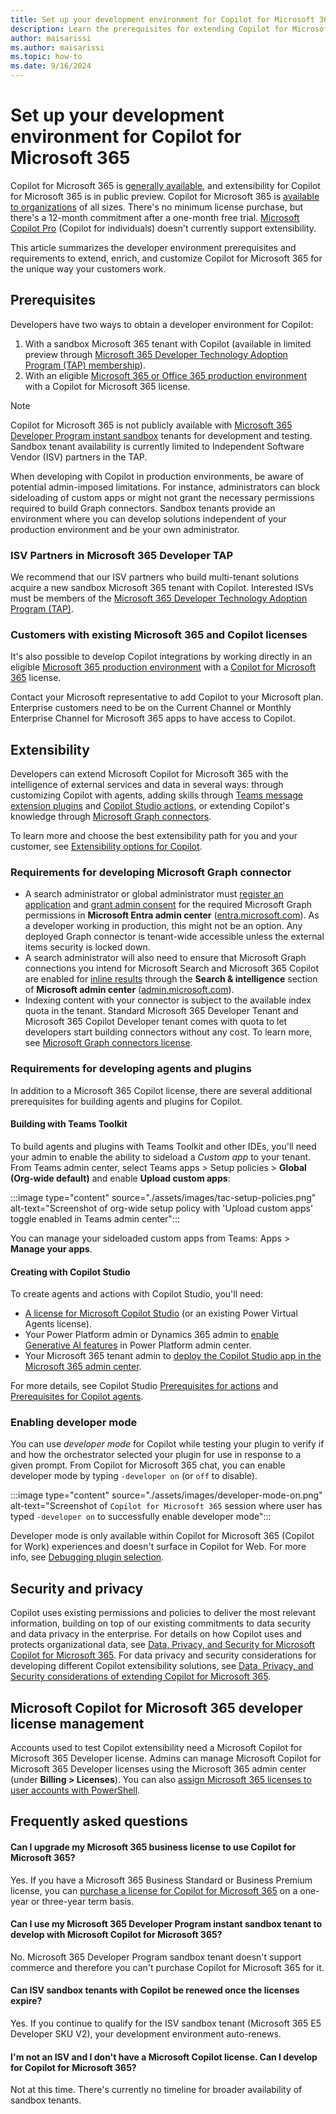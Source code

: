 ```yaml
---
title: Set up your development environment for Copilot for Microsoft 365
description: Learn the prerequisites for extending Copilot for Microsoft 365 with agents, plugins, and connectors.
author: maisarissi
ms.author: maisarissi
ms.topic: how-to
ms.date: 9/16/2024
---
```


# Set up your development environment for Copilot for Microsoft 365

Copilot for Microsoft 365 is [generally available](https://techcommunity.microsoft.com/t5/microsoft-365-copilot/microsoft-365-copilot-is-generally-available/ba-p/3969331), and extensibility for Copilot for Microsoft 365 is in public preview. Copilot for Microsoft 365 is [available to organizations](/copilot/microsoft-365/microsoft-365-copilot-overview#availability) of all sizes. There's no minimum license purchase, but there's a 12-month commitment after a one-month free trial. [Microsoft Copilot Pro](https://www.microsoft.com/store/b/copilotpro) (Copilot for individuals) doesn't currently support extensibility.

This article summarizes the developer environment prerequisites and requirements to extend, enrich, and customize Copilot for Microsoft 365 for the unique way your customers work.

## Prerequisites

Developers have two ways to obtain a developer environment for Copilot:

1. With a sandbox Microsoft 365 tenant with Copilot (available in limited preview through [Microsoft 365 Developer Technology Adoption Program (TAP) membership](#isv-partners-in-microsoft-365-developer-tap)).
2. With an eligible [Microsoft 365 or Office 365 production environment](#customers-with-existing-microsoft-365-and-copilot-licenses) with a Copilot for Microsoft 365 license.

> [!NOTE]
> Copilot for Microsoft 365 is not publicly available with [Microsoft 365 Developer Program instant sandbox](https://developer.microsoft.com/microsoft-365/dev-program#Subscription) tenants for development and testing. Sandbox tenant availability is currently limited to Independent Software Vendor (ISV) partners in the TAP.

When developing with Copilot in production environments, be aware of potential admin-imposed limitations. For instance, administrators can block sideloading of custom apps or might not grant the necessary permissions required to build Graph connectors. Sandbox tenants provide an environment where you can develop solutions independent of your production environment and be your own administrator.

### ISV Partners in Microsoft 365 Developer TAP

We recommend that our ISV partners who build multi-tenant solutions acquire a new sandbox Microsoft 365 tenant with Copilot. Interested ISVs must be members of the [Microsoft 365 Developer Technology Adoption Program (TAP)](https://aka.ms/m365devtap).

### Customers with existing Microsoft 365 and Copilot licenses

It's also possible to develop Copilot integrations by working directly in an eligible [Microsoft 365 production environment](/copilot/microsoft-365/microsoft-365-copilot-overview#availability) with a [Copilot for Microsoft 365](https://www.microsoft.com/microsoft-365/enterprise/copilot-for-microsoft-365) license.

Contact your Microsoft representative to add Copilot to your Microsoft plan.  Enterprise customers need to be on the Current Channel or Monthly Enterprise Channel for Microsoft 365 apps to have access to Copilot.

## Extensibility

Developers can extend Microsoft Copilot for Microsoft 365 with the intelligence of external services and data in several ways: through customizing Copilot with agents, adding skills through [Teams message extension plugins](overview-message-extension-bot.md) and [Copilot Studio actions](overview-business-applications.md), or extending Copilot's knowledge through [Microsoft Graph connectors](overview-graph-connector.md).

To learn more and choose the best extensibility path for you and your customer, see [Extensibility options for Copilot](decision-guide.md).

### Requirements for developing Microsoft Graph connector

- A search administrator or global administrator must [register an application](/graph/toolkit/get-started/add-aad-app-registration) and [grant admin consent]((/graph/connecting-external-content-deploy-teams#update-microsoft-graph-permissions)) for the required Microsoft Graph permissions in **Microsoft Entra admin center** ([entra.microsoft.com](https://entra.microsoft.com/)). As a developer working in production, this might not be an option. Any deployed Graph connector is tenant-wide accessible unless the external items security is locked down.
- A search administrator will also need to ensure that Microsoft Graph connections you intend for Microsoft Search and Microsoft 365 Copilot are enabled for [inline results](/microsoftsearch/connectors-in-all-vertical) through the **Search & intelligence** section of **Microsoft admin center** ([admin.microsoft.com](https://admin.microsoft.com)).
- Indexing content with your connector is subject to the available index quota in the tenant. Standard Microsoft 365 Developer Tenant and Microsoft 365 Copilot Developer tenant comes with quota to let developers start building connectors without any cost. To learn more, see [Microsoft Graph connectors license](/microsoftsearch/licensing).

### Requirements for developing agents and plugins

In addition to a Microsoft 365 Copilot license, there are several additional prerequisites for building agents and plugins for Copilot.

#### Building with Teams Toolkit

To build agents and plugins with Teams Toolkit and other IDEs, you'll need your admin to enable the ability to sideload a *Custom app* to your tenant. From Teams admin center, select Teams apps > Setup policies > **Global (Org-wide default)** and enable **Upload custom apps**:

:::image type="content" source="./assets/images/tac-setup-policies.png" alt-text="Screenshot of org-wide setup policy with 'Upload custom apps' toggle enabled in Teams admin center":::

You can manage your sideloaded custom apps from Teams: Apps > **Manage your apps**.

#### Creating with Copilot Studio

To create agents and actions with Copilot Studio, you'll need:

- [A license for Microsoft Copilot Studio](/microsoft-copilot-studio/requirements-licensing-subscriptions) (or an existing Power Virtual Agents license).
- Your Power Platform admin or Dynamics 365 admin to [enable Generative AI features](/power-platform/admin/geographical-availability-copilot) in Power Platform admin center.
- Your Microsoft 365 tenant admin to [deploy the Copilot Studio app in the Microsoft 365 admin center](/microsoft-copilot-studio/copilot-plugins-overview#deploy-the-microsoft-copilot-studio-app-admin).

For more details, see Copilot Studio [Prerequisites for actions](/microsoft-copilot-studio/copilot-plugins-overview#use-actions-in-microsoft-copilot) and [Prerequisites for Copilot agents](/microsoft-copilot-studio/microsoft-copilot-extend-copilot-extensions#prerequisites).


### Enabling developer mode

You can use *developer mode* for Copilot while testing your plugin to verify if and how the orchestrator selected your plugin for use in response to a given prompt. From Copilot for Microsoft 365 chat, you can enable developer mode by typing `-developer on` (or `off` to disable).

:::image type="content" source="./assets/images/developer-mode-on.png" alt-text="Screenshot of `Copilot for Microsoft 365` session where user has typed `-developer on` to successfully enable developer mode":::

Developer mode is only available within Copilot for Microsoft 365 (Copilot for Work) experiences and doesn't surface in Copilot for Web. For more info, see [Debugging plugin selection](debugging-copilot-plugin.md).

## Security and privacy

Copilot uses existing permissions and policies to deliver the most relevant information, building on top of our existing commitments to data security and data privacy in the enterprise. For details on how Copilot uses and protects organizational data, see [Data, Privacy, and Security for Microsoft Copilot for Microsoft 365](/microsoft-365-copilot/microsoft-365-copilot-privacy). For data privacy and security considerations for developing different Copilot extensibility solutions, see [Data, Privacy, and Security considerations of extending Copilot for Microsoft 365](data-privacy-security.md).

## Microsoft Copilot for Microsoft 365 developer license management

Accounts used to test Copilot extensibility need a Microsoft Copilot for Microsoft 365 Developer license. Admins can manage Microsoft Copilot for Microsoft 365 Developer licenses using the Microsoft 365 admin center (under **Billing > Licenses**). You can also [assign Microsoft 365 licenses to user accounts with PowerShell](/microsoft-365/enterprise/assign-licenses-to-user-accounts-with-microsoft-365-powershell).

## Frequently asked questions

<!-- markdownlint-disable MD001 -->
#### Can I upgrade my Microsoft 365 business license to use Copilot for Microsoft 365?

Yes. If you have a Microsoft 365 Business Standard or Business Premium license, you can [purchase a license for Copilot for Microsoft 365](https://www.microsoft.com/microsoft-365/business/copilot-for-microsoft-365) on a one-year or three-year term basis.

#### Can I use my Microsoft 365 Developer Program instant sandbox tenant to develop with Microsoft Copilot for Microsoft 365?

No. Microsoft 365 Developer Program sandbox tenant doesn't support commerce and therefore you can't purchase Copilot for Microsoft 365 for it.

#### Can ISV sandbox tenants with Copilot be renewed once the licenses expire?

Yes. If you continue to qualify for the ISV sandbox tenant (Microsoft 365 E5 Developer SKU V2), your development environment auto-renews.

#### I'm not an ISV and I don't have a Microsoft Copilot license. Can I develop for Copilot for Microsoft 365?

Not at this time. There's currently no timeline for broader availability of sandbox tenants.
<!-- markdownlint-enable MD001 -->
